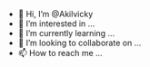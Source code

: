 - 👋 Hi, I’m @Akilvicky
- 👀 I’m interested in ...
- 🌱 I’m currently learning ...
- 💞️ I’m looking to collaborate on ...
- 📫 How to reach me ...

<!---
Akilvicky/Akilvicky is a ✨ special ✨ repository because its `README.md` (this file) appears on your GitHub profile.
You can click the Preview link to take a look at your changes.
--->
